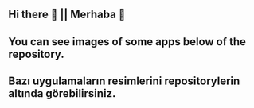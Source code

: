 

<!--
**husoaltunel/husoaltunel** is a ✨ _special_ ✨ repository because its `README.md` (this file) appears on your GitHub profile.

Here are some ideas to get you started:

- 🔭 I’m currently working on ...
- 🌱 I’m currently learning ...
- 👯 I’m looking to collaborate on ...
- 🤔 I’m looking for help with ...
- 💬 Ask me about ...
- 📫 How to reach me: ...
- 😄 Pronouns: ...
- ⚡ Fun fact: ...
-->                                       

<html>
<h2>Hi there 👋 || Merhaba 👋</h2>
    <div class="container">
            <h2>  You can see images of some apps below of the repository.</h2>
            <h2>  Bazı uygulamaların resimlerini repositorylerin altında görebilirsiniz.</h2>
    </div>
</html>
